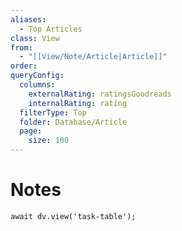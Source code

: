 ```yaml
---
aliases:
  - Top Articles
class: View
from:
  - "[[View/Note/Article|Article]]"
order:
queryConfig:
  columns:
    externalRating: ratingsGoodreads
    internalRating: rating
  filterType: Top
  folder: Database/Article
  page:
    size: 100
---
```

# Notes

```dataviewjs
await dv.view('task-table');
```
